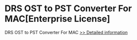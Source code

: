 # DRS OST to PST Converter For MAC[Enterprise License]
DRS OST to PST Converter For MAC
[>> Detailed information](https://secure.shareit.com/shareit/product.html?productid=301004848&affiliateid=200057808)